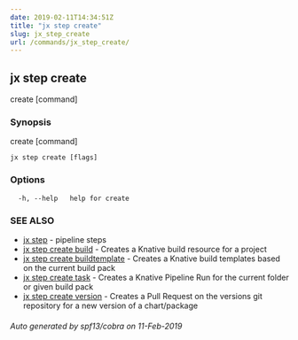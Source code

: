 ```yaml
---
date: 2019-02-11T14:34:51Z
title: "jx step create"
slug: jx_step_create
url: /commands/jx_step_create/
---
```

## jx step create

create [command]

### Synopsis

create [command]

```
jx step create [flags]
```

### Options

```
  -h, --help   help for create
```

### SEE ALSO

* [jx step](/commands/jx_step/)	 - pipeline steps
* [jx step create build](/commands/jx_step_create_build/)	 - Creates a Knative build resource for a project
* [jx step create buildtemplate](/commands/jx_step_create_buildtemplate/)	 - Creates a Knative build templates based on the current build pack
* [jx step create task](/commands/jx_step_create_task/)	 - Creates a Knative Pipeline Run for the current folder or given build pack
* [jx step create version](/commands/jx_step_create_version/)	 - Creates a Pull Request on the versions git repository for a new version of a chart/package

###### Auto generated by spf13/cobra on 11-Feb-2019
